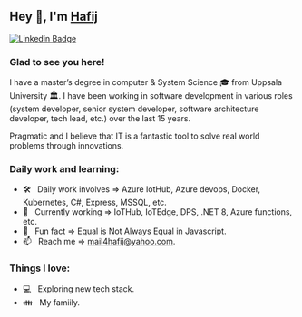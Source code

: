 ## Hey 👋, I'm [Hafij](https://github.com/mail4hafij/)

[![Linkedin Badge](https://img.shields.io/badge/-LinkedIn-0e76a8?style=flat-square&logo=Linkedin&logoColor=white)](https://www.linkedin.com/in/hafij/)

### Glad to see you here! &nbsp; <!-- ![](https://visitor-badge.glitch.me/badge?page_id=mail4hafij.mail4hafij&style=flat-square&color=0088cc) -->

I have a master’s degree in computer & System Science 🎓 from Uppsala University 🏛. I have been working in software development in various roles (system developer, senior system developer, software architecture developer, tech lead, etc.) over the last 15 years.

Pragmatic and I believe that IT is a fantastic tool to solve real world problems through innovations.

<!-- <img align="right" width="375" alt="" src="programmer.png" /> -->

### Daily work and learning:
- 🛠 &nbsp; Daily work involves => Azure IotHub, Azure devops, Docker, Kubernetes, C#, Express, MSSQL, etc.
- 🚀 &nbsp; Currently working => IoTHub, IoTEdge, DPS, .NET 8, Azure functions, etc.
- 👾 &nbsp; Fun fact => Equal is Not Always Equal in Javascript.
- 📫 &nbsp; Reach me => mail4hafij@yahoo.com.

### Things I love:

- 💻 &nbsp; Exploring new tech stack.
- 👪 &nbsp; My famiily.
